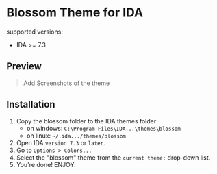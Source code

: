 # Blossom Theme for IDA

supported versions:
- IDA >= 7.3

## Preview

> Add Screenshots of the theme

## Installation
1. Copy the blossom folder to the IDA themes folder
    - on windows: `C:\Program Files\IDA...\themes\blossom`
    - on linux: `~/.ida.../themes/blossom    `
2. Open IDA `version 7.3` or `later`.
3. Go to `Options > Colors...`
4. Select the "blossom" theme from the `current theme:` drop-down list.
5. You're done! ENJOY.